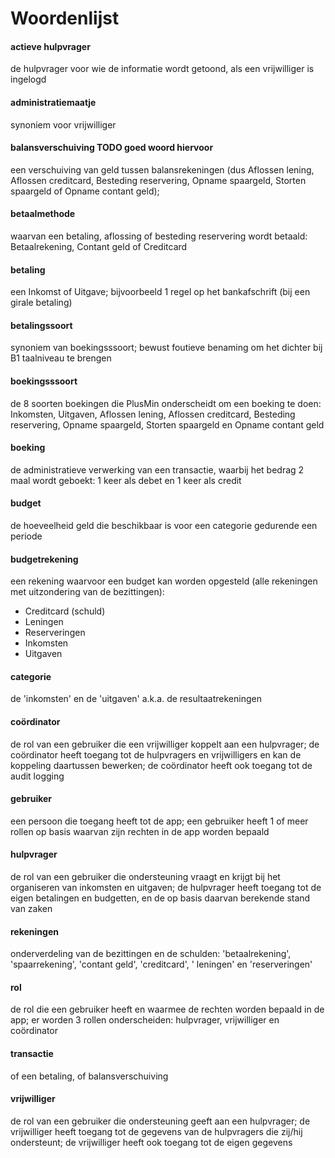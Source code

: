 ﻿# Woordenlijst

#### actieve hulpvrager

de hulpvrager voor wie de informatie wordt getoond, als een vrijwilliger is ingelogd 

#### administratiemaatje

synoniem voor vrijwilliger

#### balansverschuiving TODO goed woord hiervoor

een verschuiving van geld tussen balansrekeningen (dus Aflossen lening, Aflossen creditcard, Besteding
reservering, Opname spaargeld, Storten spaargeld of Opname contant geld);

#### betaalmethode

waarvan een betaling, aflossing of besteding reservering wordt betaald: Betaalrekening, Contant geld of Creditcard

#### betaling

een Inkomst of Uitgave; bijvoorbeeld 1 regel op het bankafschrift (bij een girale betaling)

#### betalingssoort

synoniem van boekingsssoort; bewust foutieve benaming om het dichter bij B1 taalniveau te brengen

#### boekingsssoort

de 8 soorten boekingen die PlusMin onderscheidt om een boeking te doen: Inkomsten, Uitgaven, Aflossen lening,
Aflossen creditcard, Besteding reservering, Opname spaargeld, Storten spaargeld en Opname contant geld

#### boeking

de administratieve verwerking van een transactie, waarbij het bedrag 2 maal wordt geboekt: 1 keer als debet en 1 keer
als credit

#### budget

de hoeveelheid geld die beschikbaar is voor een categorie gedurende een periode

#### budgetrekening

een rekening waarvoor een budget kan worden opgesteld (alle rekeningen met uitzondering van de bezittingen):

- Creditcard (schuld)
- Leningen
- Reserveringen
- Inkomsten
- Uitgaven

#### categorie

de 'inkomsten' en de 'uitgaven' a.k.a. de resultaatrekeningen

#### co&ouml;rdinator

de rol van een gebruiker die een vrijwilliger koppelt aan een hulpvrager; de co&ouml;rdinator heeft toegang tot de
hulpvragers en vrijwilligers en kan de koppeling daartussen bewerken; de co&ouml;rdinator heeft ook toegang tot de audit
logging

#### gebruiker

een persoon die toegang heeft tot de app; een gebruiker heeft 1 of meer rollen op basis waarvan zijn rechten in de app
worden bepaald

#### hulpvrager

de rol van een gebruiker die ondersteuning vraagt en krijgt bij het organiseren van inkomsten en uitgaven; de hulpvrager
heeft toegang tot de eigen betalingen en budgetten, en de op basis daarvan berekende stand van zaken

#### rekeningen

onderverdeling van de bezittingen en de schulden: 'betaalrekening', 'spaarrekening', 'contant geld', 'creditcard', '
leningen' en 'reserveringen'

#### rol

de rol die een gebruiker heeft en waarmee de rechten worden bepaald in de app; er worden 3 rollen onderscheiden:
hulpvrager, vrijwilliger en co&ouml;rdinator

#### transactie

of een betaling, of balansverschuiving

#### vrijwilliger

de rol van een gebruiker die ondersteuning geeft aan een hulpvrager; de vrijwilliger heeft toegang tot de gegevens van
de hulpvragers die zij/hij ondersteunt; de vrijwilliger heeft ook toegang tot de eigen gegevens 